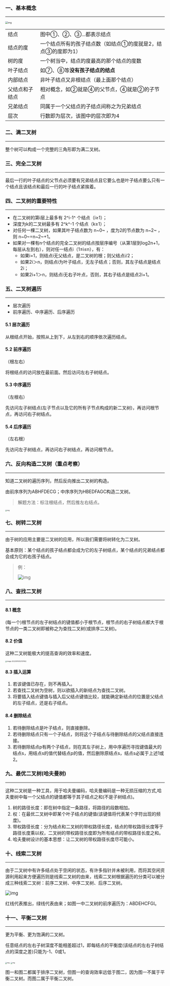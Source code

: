 ### 一、基本概念

---

<img src="img/watermark,type_ZmFuZ3poZW5naGVpdGk,shadow_10,text_aHR0cHM6Ly9ibG9nLmNzZG4ubmV0L2ltcmVhbF8=,size_16,color_FFFFFF,t_70-20220914223459858.jpeg" alt="img" style="zoom: 50%;" />

|                |                                                              |
| -------------- | ------------------------------------------------------------ |
| 结点           | 图中①、②、③...都表示结点                                     |
| 结点的度       | 一个结点所有的孩子结点数（如结点①的度就是2，结点③的度即为1） |
| 树的度         | 一个树当中，结点的度最高的那个结点的度数                     |
| 叶子结点       | 如⑦、⑧等**没有孩子结点的结点**                               |
| 内部结点       | 非叶子结点又非根结点（最上面那个结点）                       |
| 父结点和子结点 | 相对概念，如②就是④的父节点，④就是②的子节点                   |
| 兄弟结点       | 同属于一个父结点的子结点间称之为兄弟结点                     |
| 层次           | 行数即为层次，该图中的层次即为4                              |



### 二、满二叉树

---

整个树可以构成一个完整的三角形即为满二叉树。



### 三、完全二叉树

---

最后一行的叶子结点的父节点必须要有兄弟结点且它要么也是叶子结点要么只有一个结点且该结点和最后一行的叶子结点紧挨着。



### 四、二叉树的重要特性

---

- 在二叉树的第i层上最多有 2^i-1^ 个结点（i≥1）；
- 深度为k的二叉树最多有 2^k^-1 个结点（k≥1）；
- 对任何一棵二叉树，如果其叶子结点数为 n~0~ ，度为2的节点数为 n~2~ ，则 n~0~=n~2~+1。
- 如果对一棵有n个结点的完全二叉树的结点按层序编号（从第1层到log2n+1，每层从左到右），则对任一结点i（1≤i≤n），有：
  - 如果i=1，则结点i无父结点，是二叉树的根；则父结点i/2；
  - 如果2i＞n，则结点i为叶子结点，无左子结点；否则，其左子结点是结点2i；
  - 如果2i+1＞n，则结点i无右子叶点，否则，其右子结点是结点2i+1。



### 五、二叉树遍历

---

- 层次遍历
- 前序遍历、中序遍历、后序遍历

#### 5.1 层次遍历

从根结点开始，按照从上到下，从左到右的顺序依次遍历结点。

#### 5.2 前序遍历

（根左右）

将根结点的访问放在最前面。然后访问左右子树结点。

#### 5.3 中序遍历

（左根右）

先访问左子树结点(左子节点以及它的所有子节点构成的新二叉树)，再访问根节点，再访问右子树结点。

#### 5.4 后序遍历

（左右根）

先访问左子树结点，再访问右子树结点，再访问根节点。



### 六、反向构造二叉树（重点考察）

---

知道二叉树的遍历序列，然后反向推出二叉树的构造。

由前序序列为ABHFDECG；中序序列为HBEDFAGC构造二叉树。

>解题方法：标注根结点，然后推左右结点。

<img src="img/watermark,type_ZmFuZ3poZW5naGVpdGk,shadow_10,text_aHR0cHM6Ly9ibG9nLmNzZG4ubmV0L2ltcmVhbF8=,size_16,color_FFFFFF,t_70-20220915000853931.jpeg" alt="img" style="zoom:33%;" />



### 七、树转二叉树

---

由于树的应用主要是二叉树的应用，所以我们需要将树转化为二叉树。

基本原则：某个结点的孩子结点都会成为它的左子树结点，某个结点的兄弟结点都会成为它的右孩子结点。

>例：
>
>![img](img/watermark,type_ZmFuZ3poZW5naGVpdGk,shadow_10,text_aHR0cHM6Ly9ibG9nLmNzZG4ubmV0L2ltcmVhbF8=,size_16,color_FFFFFF,t_70-20220915001423580.jpeg)



### 八、查找二叉树

---

#### 8.1 概念

(每一个)根节点的左子树结点的键值都小于根节点，根节点的右子树结点都大于根节点的一类二叉树即被称之为查找二叉树(或排序二叉树)。

#### 8.2 价值

这种二叉树能极大的提高查询的效率和速度。

<img src="img/image-20220915002107482.png" alt="image-20220915002107482" style="zoom:33%;" />

#### 8.3 插入运算

1. 若该键值已存在，则不再插入。
2. 若查找二叉树为空树，则以欲插入的新结点为查找二叉树。
3. 将要插入结点键值与插入后父结点键值比较，就能确定新结点的位置是父结点的左子结点，还是右子结点。

#### 8.4 删除结点

1. 若待删除结点是叶子结点，则直接删除。
2. 若待删除结点只有一个子结点，则将这个子结点与待删除结点的父结点直接连接。
3. 若待删除结点p有两个子结点，则在其左子树上，用中序遍历寻找键值最大的结点s，用结点s的值代替结点p的值，然后删除原结点s，结点s必属于上述1或2。



### 九、最优二叉树(哈夫曼树)

---

这种二叉树是一种工具，用于哈夫曼编码，哈夫曼编码是一种无损压缩的方式,哈夫曼树中每一个父结点的键值都等于其子结点之和(不是子树结点)。

1. 树的路径长度：即在树中指定一条路径，将路径的段数相加。
2. 权：在最优二叉树中即某个叶子结点的键值(该键值将代表某个字符出现的频度)。
3. 带权路径长度：分为结点和二叉树的带权路径长度，结点的带权路径长度等于路径长度乘以权，二叉树的带权路径长度即为所有结点的带权路径长度之和。
4. 哈夫曼树设计的基本思想：让二叉树的带权路径长度尽可能小。



### 十、线索二叉树

---

由于二叉树中有许多结点处于空闲的状态，有许多指针并未被利用，而将其空闲资源利用起来方便遍历则是线索二叉树的由来，线索二叉树根据遍历的分类可以被分成三种线索二叉树：前序二叉树、中序二叉树、后序二叉树。

![img](img/watermark,type_ZmFuZ3poZW5naGVpdGk,shadow_10,text_aHR0cHM6Ly9ibG9nLmNzZG4ubmV0L2ltcmVhbF8=,size_16,color_FFFFFF,t_70-20220915003125817.jpeg)

红线代表推出，绿线代表由来；如图一中二叉树的前序遍历为：ABDEHCFGI。



### 十一、平衡二叉树

---

更为平衡、更为饱满的二叉树。

任意结点的左右子树深度不能相差超过1，即每结点的平衡度(该结点的左右子树结点的深度之差)只能为-1、0或1。

<img src="img/watermark,type_ZmFuZ3poZW5naGVpdGk,shadow_10,text_aHR0cHM6Ly9ibG9nLmNzZG4ubmV0L2ltcmVhbF8=,size_16,color_FFFFFF,t_70-20220915003323712.jpeg" alt="img" style="zoom:33%;" />

<img src="img/watermark,type_ZmFuZ3poZW5naGVpdGk,shadow_10,text_aHR0cHM6Ly9ibG9nLmNzZG4ubmV0L2ltcmVhbF8=,size_16,color_FFFFFF,t_70-20220915003335229.jpeg" alt="img" style="zoom:33%;" />

图一和图二都属于排序二叉树，但图一的查询效率远低于图二，因为图一不属于平衡二叉树。而图二属于平衡二叉树。